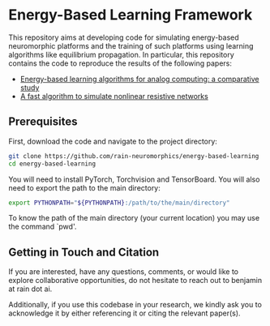 # Energy-Based Learning Framework

This repository aims at developing code for simulating energy-based neuromorphic platforms and the training of such platforms using learning algorithms like equilibrium propagation. In particular, this repository contains the code to reproduce the results of the following papers:
- [Energy-based learning algorithms for analog computing: a comparative study](papers/ebl-algorithms/README.md)
- [A fast algorithm to simulate nonlinear resistive networks](papers/fast-drn/README.md)


## Prerequisites

First, download the code and navigate to the project directory:
``` bash
git clone https://github.com/rain-neuromorphics/energy-based-learning
cd energy-based-learning
```
You will need to install PyTorch, Torchvision and TensorBoard.
You will also need to export the path to the main directory:
``` bash
export PYTHONPATH="${PYTHONPATH}:/path/to/the/main/directory"
```
To know the path of the main directory (your current location) you may use the command `pwd'.


## Getting in Touch and Citation

If you are interested, have any questions, comments, or would like to explore collaborative opportunities, do not hesitate to reach out to benjamin at rain dot ai.

Additionally, if you use this codebase in your research, we kindly ask you to acknowledge it by either referencing it or citing the relevant paper(s).